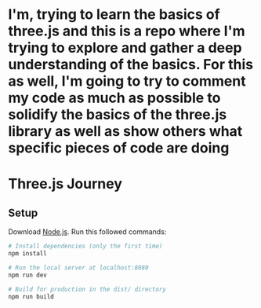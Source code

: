 # I'm, trying to learn the basics of three.js and this is a repo where I'm trying to explore and gather a deep understanding of the basics. For this as well, I'm going to try to comment my code as much as possible to solidify the basics of the three.js library as well as show others what specific pieces of code are doing

# Three.js Journey

## Setup
Download [Node.js](https://nodejs.org/en/download/).
Run this followed commands:

``` bash
# Install dependencies (only the first time)
npm install

# Run the local server at localhost:8080
npm run dev

# Build for production in the dist/ directory
npm run build
```
